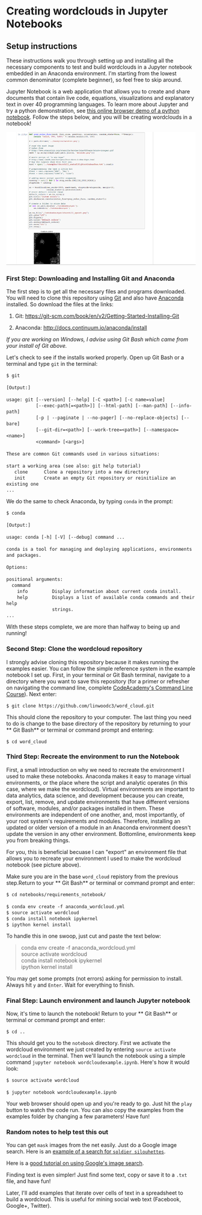 Creating wordclouds in Jupyter Notebooks
====================

Setup instructions
---------------------

These instructions walk you through setting up and installing all the necessary components to test and build wordclouds in a Jupyter notebook embedded in an Anaconda environment. I'm starting from the lowest common denominator (complete beginner), so feel free to skip around. 

Jupyter Notebook is a web application that allows you to create and share documents that contain live code, equations, visualizations and explanatory text in over 40 programming languages.  To learn more about Jupyter and try a python demonstration, see [this online browser demo of a python notebook](https://try.jupyter.org/).  Follow the steps below, and you will be creating wordclouds in a notebook!

![alt text](../examples/wordcloud_notebook.jpg "Building wordclouds in a notebook")


### First Step: Downloading and Installing Git and Anaconda
The first step is to get all the necessary files and programs downloaded.  You will need to clone this repository using [Git](https://git-scm.com/downloads) and also have [Anaconda](https://www.continuum.io/why-anaconda) installed. So download the files at the links: 

1.  Git: https://git-scm.com/book/en/v2/Getting-Started-Installing-Git 

2.  Anaconda: http://docs.continuum.io/anaconda/install

*If you are working on Windows, I advise using Git Bash which came from your install of Git above.*  

Let's check to see if the installs worked properly.  Open up Git Bash or a terminal and type `git` in the terminal:

```
$ git

[Output:]

usage: git [--version] [--help] [-C <path>] [-c name=value]
           [--exec-path[=<path>]] [--html-path] [--man-path] [--info-path]
           [-p | --paginate | --no-pager] [--no-replace-objects] [--bare]
           [--git-dir=<path>] [--work-tree=<path>] [--namespace=<name>]
           <command> [<args>]

These are common Git commands used in various situations:

start a working area (see also: git help tutorial)
   clone      Clone a repository into a new directory
   init       Create an empty Git repository or reinitialize an existing one
...

```


We do the same to check Anaconda, by typing `conda` in the prompt:

```
$ conda

[Output:]

usage: conda [-h] [-V] [--debug] command ...

conda is a tool for managing and deploying applications, environments and packages.

Options:

positional arguments:
  command
    info         Display information about current conda install.
    help         Displays a list of available conda commands and their help
                 strings.
...
```
With these steps complete, we are more than halfway to being up and running!

### Second Step: Clone the wordcloud repository

I strongly advise cloning this repository because it makes running the examples easier. You can follow the simple reference system in the example notebook I set up. First, in your terminal or Git Bash terminal, navigate to a directory where you want to save this repository (for a primer or refresher on navigating the command line, complete [CodeAcademy's Command Line Course](https://www.codecademy.com/learn/learn-the-command-line)). Next enter:

```
$ git clone https://github.com/linwoodc3/word_cloud.git
```

This should clone the repository to your computer. The last thing you need to do is change to the base directory of the repository by returning to your ** Git Bash** or terminal or command prompt and entering:

```
$ cd word_cloud
```


###  Third Step: Recreate the environment to run the Notebook

First, a small introduction on why we need to recreate the environment I used to make these notebooks.  Anaconda makes it easy to manage virtual environments, or the place where the script and analytic operates (in this case, where we make the wordcloud).  Virtual environments are important to data analytics, data science, and development because you can create, export, list, remove, and update environments that have different versions of software, modules, and/or packages installed in them. These environments are independent of one another, and, most importantly, of your root system's requirements and modules.  Therefore, installing an updated or older version of a module in an Anaconda environment doesn't update the version in any other environment. Bottomline, environments keep you from breaking things.

For you, this is beneficial becuase I can "export" an environment file that allows you to recreate your environment I used to make the wordcloud notebook (see picture above).

Make sure you are in the base `word_cloud` repistory from the previous step.Return to your ** Git Bash** or terminal or command prompt and enter:

```
$ cd notebooks/requirements_notebook/

$ conda env create -f anaconda_wordcloud.yml
$ source activate wordcloud
$ conda install notebook ipykernel
$ ipython kernel install
```

To handle this in one swoop, just cut and paste the text below:<br>
> conda env create -f anaconda_wordcloud.yml <br>source activate wordcloud<br>conda install notebook ipykernel<br>ipython kernel install<br>

You may get some prompts (not errors) asking for permission to install.  Always hit `y` and `Enter`.  Wait for everything to finish.

### Final Step:  Launch environment and launch Jupyter notebook

Now, it's time to launch the notebook!  Return to your ** Git Bash** or terminal or command prompt and enter:

```
$ cd ..
```

This should get you to the `notebook` directory.  First we activate the wordcloud environment we just created by entering `source activate wordcloud` in the terminal.  Then we'll launch the notebook using a simple command `jupyter notebook wordcloudexample.ipynb`.  Here's how it would look:

```
$ source activate wordcloud

$ jupyter notebook wordcloudexample.ipynb
```

Your web browser should open up and you're ready to go.  Just hit the `play` button to watch the code run.  You can also copy the examples from the examples folder by changing a few parameters!  Have fun!

### Random notes to help test this out

You can get `mask` images from the net easily.  Just do a Google image search.  Here is an [example of a search for `soldier silouhettes`](https://www.google.com/search?q=soldier+silhouette&safe=active&espv=2&biw=1215&bih=634&source=lnms&tbm=isch&sa=X&ved=0ahUKEwiYlszfu_rKAhXDeT4KHev3BNgQ_AUIBigB#q=soldier+silhouette&safe=active&tbm=isch&tbs=isz:l).  

Here is a [good tutorial on using Google's image search](https://techboomers.com/t/google-image-search).

Finding text is even simpler!  Just find some text, copy or save it to a `.txt` file, and have fun!

Later, I'll add examples that iterate over cells of text in a spreadsheet to build a wordcloud.  This is useful for mining social web text (Facebook, Google+, Twitter).  



